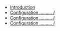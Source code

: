 * [Introduction](/manuals/nesty/introduction/toc)
* [Configuration _.......... I_](manuals/nesty/configuration/toc)
* [Configuration _.......... I_](manuals/nesty/configuration/toc)
* [Configuration _.......... I_](manuals/nesty/configuration/toc)
